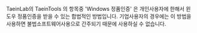 TaeinLab의 TaeinTools 의 항목중 'Windows 정품인증' 은 
개인사용자에 한해서 윈도우 정품인증을 받을 수 있는 합법적인 방법입니다. 
기업사용자의 경우에는 이 방법을 사용하면 불법소프트웨어사용으로 간주되기 때문에 사용하실 수 없습니다. 
